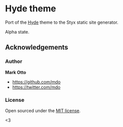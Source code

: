 # Hyde theme

Port of the [Hyde](https://github.com/poole/hyde) theme to the Styx static site generator.

Alpha state.

## Acknowledgements 

### Author

**Mark Otto**
- <https://github.com/mdo>
- <https://twitter.com/mdo>


### License

Open sourced under the [MIT license](LICENSE.md).

<3
